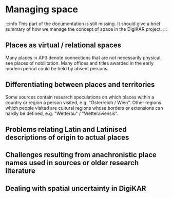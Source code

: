# Managing space

:::info
This part of the documentation is still missing. It should give a brief summary of how we manage the concept of space in the DigiKAR project.
:::

## Places as virtual / relational spaces

Many places in AP3 denote connections that are not necessarily physical, see places of nobilitation. Many offices and titles awarded in the early modern period could be held by absent persons.

## Differentiating between places and territories

Some sources contain research speculations on which places within a country or region a person visited, e.g. "Österreich / Wien". Other regions which people visited are cultural regions whose borders or extensions can hardly be defined, e.g. "Wetterau" / "Wetteraviensis".

## Problems relating Latin and Latinised descriptions of origin to actual places

## Challenges resulting from anachronistic place names used in sources or older research literature

## Dealing with spatial uncertainty in DigiKAR


